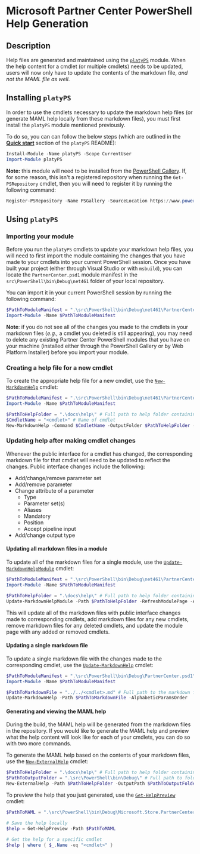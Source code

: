 # Microsoft Partner Center PowerShell Help Generation

## Description

Help files are generated and maintained using the [`platyPS`](https://github.com/PowerShell/platyPS) module. When the help content for a cmdlet (or multiple cmdlets) needs to be updated, users will now only have to update the contents of the markdown file, _and not the MAML file as well_.

## Installing `platyPS`

In order to use the cmdlets necessary to update the markdown help files (or generate MAML help locally from these markdown files), you must first install the `platyPS` module mentioned previously.

To do so, you can can follow the below steps (which are outlined in the [**Quick start**](https://github.com/PowerShell/platyPS#quick-start) section of the `platyPS` README):

```powershell
Install-Module -Name platyPS -Scope CurrentUser
Import-Module platyPS
```

**Note:** this module will need to be installed from the [PowerShell Gallery](http://www.powershellgallery.com/). If, for some reason, this isn't a registered repository when running the `Get-PSRepository` cmdlet, then you will need to register it by running the following command:

```powershell
Register-PSRepository -Name PSGallery -SourceLocation https://www.powershellgallery.com/api/v2/
```

## Using `platyPS`

### Importing your module

Before you run the `platyPS` cmdlets to update your markdown help files, you will need to first import the module containing the changes that you have made to your cmdlets into your current PowerShell session. Once you have built your project (either through Visual Studio or with `msbuild`), you can locate the `PartnerCenter.psd1` module manifest in the `src\PowerShell\bin\Debug\net461` folder of your local repository.

You can import it in your current PowerShell session by running the following command:

```powershell
$PathToModuleManifest = ".\src\PowerShell\bin\Debug\net461\PartnerCenter.psd1"
Import-Module -Name $PathToModuleManifest
```

**Note**: if you do not see all of the changes you made to the cmdlets in your markdown files (_e.g.,_ a cmdlet you deleted is still appearing), you may need to delete any existing Partner Center PowerShell modules that you have on your machine (installed either through the PowerShell Gallery or by Web Platform Installer) before you import your module.

### Creating a help file for a new cmdlet

To create the appropriate help file for a new cmdlet, use the [`New-MarkdownHelp`](https://github.com/PowerShell/platyPS/blob/master/docs/New-MarkdownHelp.md) cmdlet:

```powershell
$PathToModuleManifest = ".\src\PowerShell\bin\Debug\net461\PartnerCenter.psd1" # Full path to the module manifest that you have updated
Import-Module -Name $PathToModuleManifest

$PathToHelpFolder = ".\docs\help\" # Full path to help folder containing markdown files to be updated
$CmdletName = "<cmdlet>" # Name of cmdlet
New-MarkdownHelp -Command $CmdletName -OutputFolder $PathToHelpFolder -AlphabeticParamsOrder
```

### Updating help after making cmdlet changes

Whenever the public interface for a cmdlet has changed, the corresponding markdown file for that cmdlet will need to be updated to reflect the changes. Public interface changes include the following:

- Add/change/remove parameter set
- Add/remove parameter
- Change attribute of a parameter
  - Type
  - Parameter set(s)
  - Aliases
  - Mandatory
  - Position
  - Accept pipeline input
- Add/change output type

#### Updating all markdown files in a module

To update all of the markdown files for a single module, use the [`Update-MarkdownHelpModule`](https://github.com/PowerShell/platyPS/blob/master/docs/Update-MarkdownHelpModule.md) cmdlet:

```powershell
$PathToModuleManifest = ".\src\PowerShell\bin\Debug\net461\PartnerCenter.psd1" # Full path to the module manifest that you have updated
Import-Module -Name $PathToModuleManifest

$PathToHelpFolder = ".\docs\help\" # Full path to help folder containing markdown files to be updated
Update-MarkdownHelpModule -Path $PathToHelpFolder -RefreshModulePage -AlphabeticParamsOrder
```

This will update all of the markdown files with public interface changes made to corresponding cmdlets, add markdown files for any new cmdlets, remove markdown files for any deleted cmdlets, and update the module page with any added or removed cmdlets.

#### Updating a single markdown file

To update a single markdown file with the changes made to the corresponding cmdlet, use the [`Update-MarkdownHelp`](https://github.com/PowerShell/platyPS/blob/master/docs/Update-MarkdownHelp.md) cmdlet:

```powershell
$PathToModuleManifest = ".\src\PowerShell\bin\Debug\PartnerCenter.psd1" # Full path to the module manifest that you have updated
Import-Module -Name $PathToModuleManifest

$PathToMarkdownFile = "../../<cmdlet>.md" # Full path to the markdown file to be updated
Update-MarkdownHelp -Path $PathToMarkdownFile -AlphabeticParamsOrder
```

#### Generating and viewing the MAML help

During the build, the MAML help will be generated from the markdown files in the repository. If you would like to generate the MAML help and preview what the help content will look like for each of your cmdlets, you can do so with two more commands.

To generate the MAML help based on the contents of your markdown files, use the [`New-ExternalHelp`](https://github.com/PowerShell/platyPS/blob/master/docs/New-ExternalHelp.md) cmdlet:

```powershell
$PathToHelpFolder = ".\docs\help\" # Full path to help folder containing markdown files to be updated
$PathToOutputFolder = ".\src\PowerShell\bin\Debug\" # Full path to folder where you want the MAML file to be generated
New-ExternalHelp -Path $PathToHelpFolder -OutputPath $PathToOutputFolder
```

To preview the help that you just generated, use the [`Get-HelpPreview`](https://github.com/PowerShell/platyPS/blob/master/docs/Get-HelpPreview.md) cmdlet:

```powershell
$PathToMAML = ".\src\PowerShell\bin\Debug\Microsoft.Store.PartnerCenter.PowerShell.dll-Help.xml" # Full path to the MAML file that was generated

# Save the help locally
$help = Get-HelpPreview -Path $PathToMAML

# Get the help for a specific cmdlet
$help | where { $_.Name -eq "<cmdlet>" }
```